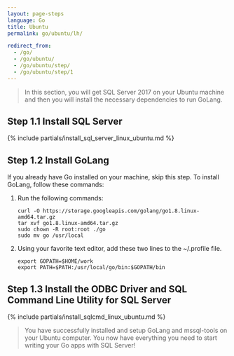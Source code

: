```yaml
---
layout: page-steps
language: Go
title: Ubuntu
permalink: go/ubuntu/lh/

redirect_from:
  - /go/
  - /go/ubuntu/
  - /go/ubuntu/step/
  - /go/ubuntu/step/1
---
```


> In this section, you will get SQL Server 2017 on your Ubuntu machine and then you will install the necessary dependencies to run GoLang.

## Step 1.1 Install SQL Server

{% include partials/install_sql_server_linux_ubuntu.md %}

## Step 1.2 Install GoLang

If you already have Go installed on your machine, skip this step. To install GoLang, follow these commands:

1. Run the following commands:

    ```terminal
    curl -O https://storage.googleapis.com/golang/go1.8.linux-amd64.tar.gz
    tar xvf go1.8.linux-amd64.tar.gz
    sudo chown -R root:root ./go
    sudo mv go /usr/local
    ```

1. Using your favorite text editor, add these two lines to the ~/.profile file.

    ```terminal
    export GOPATH=$HOME/work
    export PATH=$PATH:/usr/local/go/bin:$GOPATH/bin
    ```

## Step 1.3 Install the ODBC Driver and SQL Command Line Utility for SQL Server

{% include partials/install_sqlcmd_linux_ubuntu.md %}

> You have successfully installed and setup GoLang and mssql-tools on your Ubuntu computer. You now have everything you need to start writing your Go apps with SQL Server!
